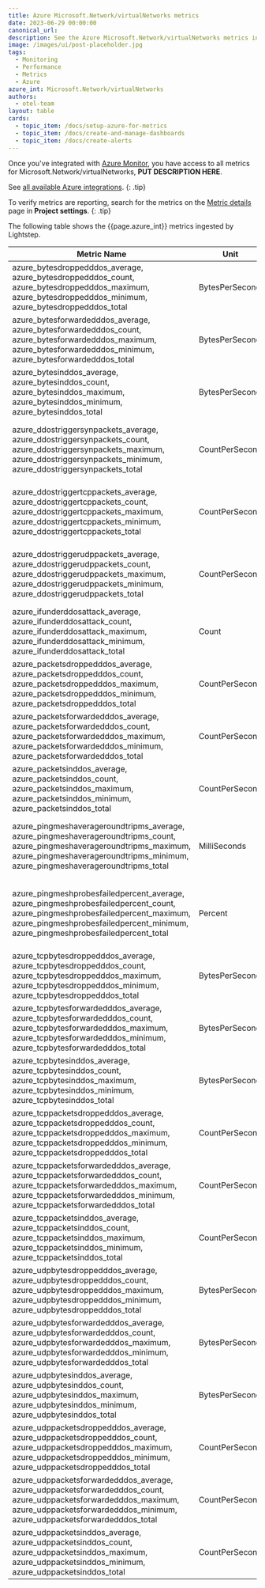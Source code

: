 ```yaml
---
title: Azure Microsoft.Network/virtualNetworks metrics
date: 2023-06-29 00:00:00
canonical_url:
description: See the Azure Microsoft.Network/virtualNetworks metrics ingested by Lightstep Observability
image: /images/ui/post-placeholder.jpg
tags:
  - Monitoring
  - Performance
  - Metrics
  - Azure
azure_int: Microsoft.Network/virtualNetworks
authors:
  - otel-team
layout: table
cards:
  - topic_item: /docs/setup-azure-for-metrics
  - topic_item: /docs/create-and-manage-dashboards
  - topic_item: /docs/create-alerts
---
```

Once you've integrated with [Azure Monitor](/docs/setup-azure-for-metrics), you have access to all metrics for Microsoft.Network/virtualNetworks, **PUT DESCRIPTION HERE**. 

See [all available Azure integrations](/docs/azure-metrics).
{: .tip}

To verify metrics are reporting, search for the metrics on the [Metric details](/docs/manage-metric-details) page in **Project settings**.
{: .tip}

The following table shows the {{page.azure_int}} metrics ingested by Lightstep.
<table class="table-aws">
<colgroup><col span="1" style="width: 35%;" /><col span="1" style="width: 15%;" /><col span="1" style="width: 35%;" /></colgroup>
  <thead>
    <th>Metric Name</th>
    <th>Unit</th>
    <th>Description</th>
  </thead>
  <tr>
    <td>azure_bytesdroppedddos_average, azure_bytesdroppedddos_count, azure_bytesdroppedddos_maximum, azure_bytesdroppedddos_minimum, azure_bytesdroppedddos_total</td>
    <td>BytesPerSecond</td>
    <td>Inbound bytes dropped DDoS</td>
  </tr>
  <tr>
    <td>azure_bytesforwardedddos_average, azure_bytesforwardedddos_count, azure_bytesforwardedddos_maximum, azure_bytesforwardedddos_minimum, azure_bytesforwardedddos_total</td>
    <td>BytesPerSecond</td>
    <td>Inbound bytes forwarded DDoS</td>
  </tr>
  <tr>
    <td>azure_bytesinddos_average, azure_bytesinddos_count, azure_bytesinddos_maximum, azure_bytesinddos_minimum, azure_bytesinddos_total</td>
    <td>BytesPerSecond</td>
    <td>Inbound bytes DDoS</td>
  </tr>
  <tr>
    <td>azure_ddostriggersynpackets_average, azure_ddostriggersynpackets_count, azure_ddostriggersynpackets_maximum, azure_ddostriggersynpackets_minimum, azure_ddostriggersynpackets_total</td>
    <td>CountPerSecond</td>
    <td>Inbound SYN packets to trigger DDoS mitigation</td>
  </tr>
  <tr>
    <td>azure_ddostriggertcppackets_average, azure_ddostriggertcppackets_count, azure_ddostriggertcppackets_maximum, azure_ddostriggertcppackets_minimum, azure_ddostriggertcppackets_total</td>
    <td>CountPerSecond</td>
    <td>Inbound TCP packets to trigger DDoS mitigation</td>
  </tr>
  <tr>
    <td>azure_ddostriggerudppackets_average, azure_ddostriggerudppackets_count, azure_ddostriggerudppackets_maximum, azure_ddostriggerudppackets_minimum, azure_ddostriggerudppackets_total</td>
    <td>CountPerSecond</td>
    <td>Inbound UDP packets to trigger DDoS mitigation</td>
  </tr>
  <tr>
    <td>azure_ifunderddosattack_average, azure_ifunderddosattack_count, azure_ifunderddosattack_maximum, azure_ifunderddosattack_minimum, azure_ifunderddosattack_total</td>
    <td>Count</td>
    <td>Under DDoS attack or not</td>
  </tr>
  <tr>
    <td>azure_packetsdroppedddos_average, azure_packetsdroppedddos_count, azure_packetsdroppedddos_maximum, azure_packetsdroppedddos_minimum, azure_packetsdroppedddos_total</td>
    <td>CountPerSecond</td>
    <td>Inbound packets dropped DDoS</td>
  </tr>
  <tr>
    <td>azure_packetsforwardedddos_average, azure_packetsforwardedddos_count, azure_packetsforwardedddos_maximum, azure_packetsforwardedddos_minimum, azure_packetsforwardedddos_total</td>
    <td>CountPerSecond</td>
    <td>Inbound packets forwarded DDoS</td>
  </tr>
  <tr>
    <td>azure_packetsinddos_average, azure_packetsinddos_count, azure_packetsinddos_maximum, azure_packetsinddos_minimum, azure_packetsinddos_total</td>
    <td>CountPerSecond</td>
    <td>Inbound packets DDoS</td>
  </tr>
  <tr>
    <td>azure_pingmeshaverageroundtripms_average, azure_pingmeshaverageroundtripms_count, azure_pingmeshaverageroundtripms_maximum, azure_pingmeshaverageroundtripms_minimum, azure_pingmeshaverageroundtripms_total</td>
    <td>MilliSeconds</td>
    <td>Round trip time for Pings sent to a destination VM</td>
  </tr>
  <tr>
    <td>azure_pingmeshprobesfailedpercent_average, azure_pingmeshprobesfailedpercent_count, azure_pingmeshprobesfailedpercent_maximum, azure_pingmeshprobesfailedpercent_minimum, azure_pingmeshprobesfailedpercent_total</td>
    <td>Percent</td>
    <td>Percent of number of failed Pings to total sent Pings of a destination VM</td>
  </tr>
  <tr>
    <td>azure_tcpbytesdroppedddos_average, azure_tcpbytesdroppedddos_count, azure_tcpbytesdroppedddos_maximum, azure_tcpbytesdroppedddos_minimum, azure_tcpbytesdroppedddos_total</td>
    <td>BytesPerSecond</td>
    <td>Inbound TCP bytes dropped DDoS</td>
  </tr>
  <tr>
    <td>azure_tcpbytesforwardedddos_average, azure_tcpbytesforwardedddos_count, azure_tcpbytesforwardedddos_maximum, azure_tcpbytesforwardedddos_minimum, azure_tcpbytesforwardedddos_total</td>
    <td>BytesPerSecond</td>
    <td>Inbound TCP bytes forwarded DDoS</td>
  </tr>
  <tr>
    <td>azure_tcpbytesinddos_average, azure_tcpbytesinddos_count, azure_tcpbytesinddos_maximum, azure_tcpbytesinddos_minimum, azure_tcpbytesinddos_total</td>
    <td>BytesPerSecond</td>
    <td>Inbound TCP bytes DDoS</td>
  </tr>
  <tr>
    <td>azure_tcppacketsdroppedddos_average, azure_tcppacketsdroppedddos_count, azure_tcppacketsdroppedddos_maximum, azure_tcppacketsdroppedddos_minimum, azure_tcppacketsdroppedddos_total</td>
    <td>CountPerSecond</td>
    <td>Inbound TCP packets dropped DDoS</td>
  </tr>
  <tr>
    <td>azure_tcppacketsforwardedddos_average, azure_tcppacketsforwardedddos_count, azure_tcppacketsforwardedddos_maximum, azure_tcppacketsforwardedddos_minimum, azure_tcppacketsforwardedddos_total</td>
    <td>CountPerSecond</td>
    <td>Inbound TCP packets forwarded DDoS</td>
  </tr>
  <tr>
    <td>azure_tcppacketsinddos_average, azure_tcppacketsinddos_count, azure_tcppacketsinddos_maximum, azure_tcppacketsinddos_minimum, azure_tcppacketsinddos_total</td>
    <td>CountPerSecond</td>
    <td>Inbound TCP packets DDoS</td>
  </tr>
  <tr>
    <td>azure_udpbytesdroppedddos_average, azure_udpbytesdroppedddos_count, azure_udpbytesdroppedddos_maximum, azure_udpbytesdroppedddos_minimum, azure_udpbytesdroppedddos_total</td>
    <td>BytesPerSecond</td>
    <td>Inbound UDP bytes dropped DDoS</td>
  </tr>
  <tr>
    <td>azure_udpbytesforwardedddos_average, azure_udpbytesforwardedddos_count, azure_udpbytesforwardedddos_maximum, azure_udpbytesforwardedddos_minimum, azure_udpbytesforwardedddos_total</td>
    <td>BytesPerSecond</td>
    <td>Inbound UDP bytes forwarded DDoS</td>
  </tr>
  <tr>
    <td>azure_udpbytesinddos_average, azure_udpbytesinddos_count, azure_udpbytesinddos_maximum, azure_udpbytesinddos_minimum, azure_udpbytesinddos_total</td>
    <td>BytesPerSecond</td>
    <td>Inbound UDP bytes DDoS</td>
  </tr>
  <tr>
    <td>azure_udppacketsdroppedddos_average, azure_udppacketsdroppedddos_count, azure_udppacketsdroppedddos_maximum, azure_udppacketsdroppedddos_minimum, azure_udppacketsdroppedddos_total</td>
    <td>CountPerSecond</td>
    <td>Inbound UDP packets dropped DDoS</td>
  </tr>
  <tr>
    <td>azure_udppacketsforwardedddos_average, azure_udppacketsforwardedddos_count, azure_udppacketsforwardedddos_maximum, azure_udppacketsforwardedddos_minimum, azure_udppacketsforwardedddos_total</td>
    <td>CountPerSecond</td>
    <td>Inbound UDP packets forwarded DDoS</td>
  </tr>
  <tr>
    <td>azure_udppacketsinddos_average, azure_udppacketsinddos_count, azure_udppacketsinddos_maximum, azure_udppacketsinddos_minimum, azure_udppacketsinddos_total</td>
    <td>CountPerSecond</td>
    <td>Inbound UDP packets DDoS</td>
  </tr>
</table>
